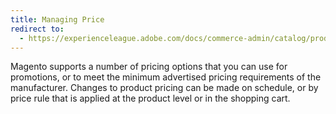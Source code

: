 ```yaml
---
title: Managing Price
redirect to:
  - https://experienceleague.adobe.com/docs/commerce-admin/catalog/products/pricing/pricing-advanced.html
---
```


Magento supports a number of pricing options that you can use for promotions, or to meet the minimum advertised pricing requirements of the manufacturer. Changes to product pricing can be made on schedule, or by price rule that is applied at the product level or in the shopping cart.
